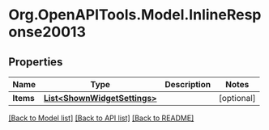 # Org.OpenAPITools.Model.InlineResponse20013
## Properties

Name | Type | Description | Notes
------------ | ------------- | ------------- | -------------
**Items** | [**List&lt;ShownWidgetSettings&gt;**](ShownWidgetSettings.md) |  | [optional] 

[[Back to Model list]](../README.md#documentation-for-models) [[Back to API list]](../README.md#documentation-for-api-endpoints) [[Back to README]](../README.md)

